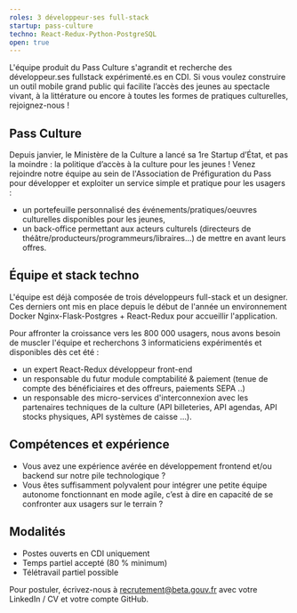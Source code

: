 ```yaml
---
roles: 3 développeur·ses full-stack
startup: pass-culture
techno: React-Redux-Python-PostgreSQL
open: true
---
```


L'équipe produit du Pass Culture s'agrandit et recherche des développeur.ses fullstack expérimenté.es en CDI. Si vous voulez construire un outil mobile grand public qui facilite l’accès des jeunes au spectacle vivant, à la littérature ou encore à toutes les formes de pratiques culturelles, rejoignez-nous !

<!--more-->

## Pass Culture

Depuis janvier, le Ministère de la Culture a lancé sa 1re Startup d’État, et pas la moindre : la politique d’accès à la culture pour les jeunes ! Venez rejoindre notre équipe au sein de l'Association de Préfiguration du Pass pour développer et exploiter un service simple et pratique pour les usagers :
 * un portefeuille personnalisé des événements/pratiques/oeuvres culturelles disponibles pour les jeunes,
 * un back-office permettant aux acteurs culturels (directeurs de théâtre/producteurs/programmeurs/libraires…) de mettre en avant leurs offres.

## Équipe et stack techno

L'équipe est déjà composée de trois développeurs full-stack et un designer. Ces derniers ont mis en place depuis le début de l'année un environnement Docker Nginx-Flask-Postgres + React-Redux pour accueillir l'application.

Pour affronter la croissance vers les 800 000 usagers, nous avons besoin de muscler l'équipe et recherchons 3 informaticiens expérimentés et disponibles dès cet été :
* un expert React-Redux développeur front-end
* un responsable du futur module comptabilité & paiement (tenue de compte des bénéficiaires et des offreurs, paiements SEPA ..) 
* un responsable des micro-services d'interconnexion avec les partenaires techniques de la culture (API billeteries, API agendas, API stocks physiques, API systèmes de caisse ...).

## Compétences et expérience

* Vous avez une expérience avérée en développement frontend et/ou backend sur notre pile technologique ?
* Vous êtes suffisamment polyvalent pour intégrer une petite équipe autonome fonctionnant en mode agile, c’est à dire en capacité de se confronter aux usagers sur le terrain ?

## Modalités

* Postes ouverts en CDI uniquement
* Temps partiel accepté (80 % minimum)
* Télétravail partiel possible

Pour postuler, écrivez-nous à <a href="mailto:recrutement@beta.gouv.fr">recrutement@beta.gouv.fr</a> avec votre LinkedIn / CV et votre compte GitHub.
